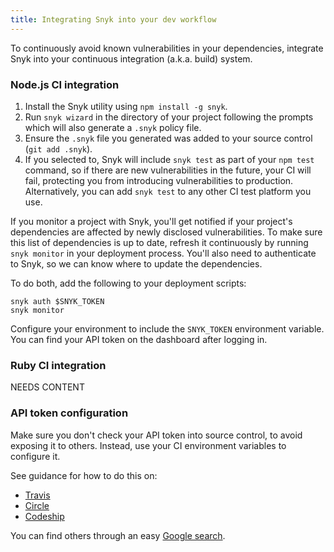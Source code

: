 ```yaml
---
title: Integrating Snyk into your dev workflow
---
```


<p>To continuously avoid known vulnerabilities in your dependencies, integrate Snyk into your continuous integration (a.k.a. build) system.</p>

<h3 class="screenshot__label">Node.js CI integration</h3>

1. Install the Snyk utility using `npm install -g snyk`.
2. Run `snyk wizard` in the directory of your project following the prompts which will also generate a `.snyk` policy file.
3. Ensure the `.snyk` file you generated was added to your source control (`git add .snyk`).
4. If you selected to, Snyk will include `snyk test` as part of your `npm test` command, so if there are new vulnerabilities in the future, your CI will fail, protecting you from introducing vulnerabilities to production. Alternatively, you can add `snyk test` to any other CI test platform you use.

If you monitor a project with Snyk, you'll get notified if your project's dependencies are affected by newly disclosed vulnerabilities. To make sure this list of dependencies is up to date, refresh it continuously by running `snyk monitor` in your deployment process. You'll also need to authenticate to Snyk, so we can know where to update the dependencies.

To do both, add the following to your deployment scripts:

```
snyk auth $SNYK_TOKEN
snyk monitor
```

Configure your environment to include the `SNYK_TOKEN` environment variable. You can find your API token on the dashboard after logging in.

<h3 class="screenshot__label">Ruby CI integration</h3>

NEEDS CONTENT

<h3 class="screenshot__label">API token configuration</h3>

Make sure you don't check your API token into source control, to avoid exposing it to others. Instead, use your CI environment variables to configure it.

See guidance for how to do this on:

* [Travis](https://docs.travis-ci.com/user/environment-variables/)
* [Circle](https://circleci.com/docs/environment-variables/)
* [Codeship](https://codeship.com/documentation/continuous-integration/set-environment-variables/)

You can find others through an easy [Google search]( https://www.google.co.uk/webhp?sourceid=chrome-instant&ion=1&espv=2&ie=UTF-8#q=setting+up+env+variables+in+CI).
